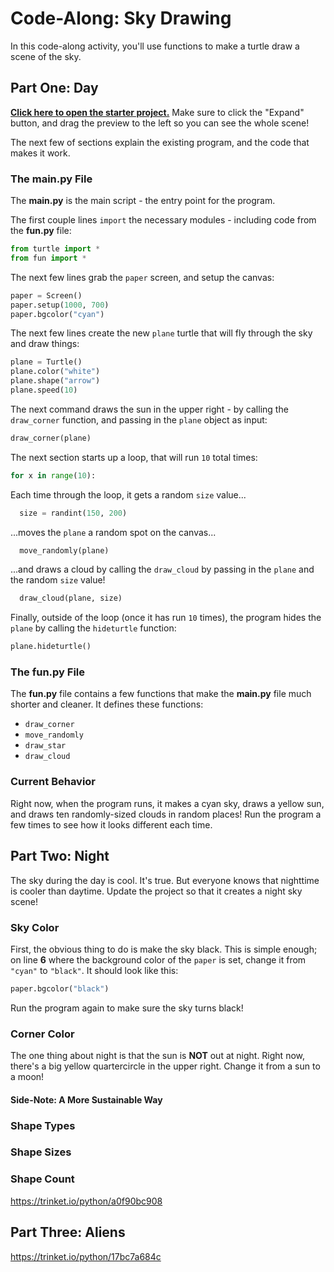 # Code-Along: Sky Drawing
In this code-along activity, you'll use functions to make a turtle draw a scene of the sky.

## Part One: Day
**[Click here to open the starter project.](https://trinket.io/python/ec8696d460)** Make sure to click the "Expand" button, and drag the preview to the left so you can see the whole scene!

The next few of sections explain the existing program, and the code that makes it work.

### The main.py File
The **main.py** is the main script - the entry point for the program.

The first couple lines `import` the necessary modules - including code from the **fun.py** file:

```py
from turtle import *
from fun import *
```

The next few lines grab the `paper` screen, and setup the canvas:

```py
paper = Screen()
paper.setup(1000, 700)
paper.bgcolor("cyan")
```

The next few lines create the new `plane` turtle that will fly through the sky and draw things:

```py
plane = Turtle()
plane.color("white")
plane.shape("arrow")
plane.speed(10)
```

The next command draws the sun in the upper right - by calling the `draw_corner` function, and passing in the `plane` object as input:

```py
draw_corner(plane)
```

The next section starts up a loop, that will run `10` total times:

```py
for x in range(10):
```

Each time through the loop, it gets a random `size` value...

```py
  size = randint(150, 200)
```

...moves the `plane` a random spot on the canvas...

```py
  move_randomly(plane)
```

...and draws a cloud by calling the `draw_cloud` by passing in the `plane` and the random `size` value!

```py
  draw_cloud(plane, size)
```

Finally, outside of the loop (once it has run `10` times), the program hides the `plane` by calling the `hideturtle` function:

```py
plane.hideturtle()
```

### The fun.py File
The **fun.py** file contains a few functions that make the **main.py** file much shorter and cleaner. It defines these functions:

- `draw_corner`
- `move_randomly`
- `draw_star`
- `draw_cloud`

### Current Behavior
Right now, when the program runs, it makes a cyan sky, draws a yellow sun, and draws ten randomly-sized clouds in random places! Run the program a few times to see how it looks different each time.

## Part Two: Night
The sky during the day is cool. It's true. But everyone knows that nighttime is cooler than daytime. Update the project so that it creates a night sky scene! 

### Sky Color
First, the obvious thing to do is make the sky black. This is simple enough; on line **6** where the background color of the `paper` is set, change it from `"cyan"` to `"black"`. It should look like this:

```py
paper.bgcolor("black")
```

Run the program again to make sure the sky turns black!

### Corner Color
The one thing about night is that the sun is **NOT** out at night. Right now, there's a big yellow quartercircle in the upper right. Change it from a sun to a moon!

#### Side-Note: A More Sustainable Way


### Shape Types

### Shape Sizes

### Shape Count

https://trinket.io/python/a0f90bc908

## Part Three: Aliens

https://trinket.io/python/17bc7a684c

